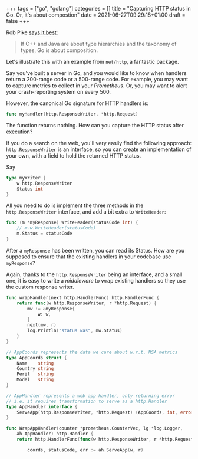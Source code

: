 +++
tags = ["go", "golang"]
categories = []
title = "Capturing HTTP status in Go. Or, it's about compostion"
date = 2021-06-27T09:29:18+01:00
draft = false
+++

Rob Pike [says it best](https://commandcenter.blogspot.com/2012/06/less-is-exponentially-more.html):
> If C++ and Java are about type hierarchies and the taxonomy of types,
> Go is about composition.

Let's illustrate this with an example from `net/http`, a fantastic package.

Say you've built a server in Go, and you would like to know when handlers
return a 200-range code or a 500-range code.
For example, you may want to capture metrics to collect in your *Prometheus*. Or,
you may want to alert your crash-reporting system on every 500.

However, the canonical Go signature for HTTP handlers is:

``` go
func myHandler(http.ResponseWriter, *http.Request)
```

The function returns nothing. How can you capture the HTTP status after execution?

If you do a search on the web, you'll very easily find the following approach:
`http.ResponseWriter` is an interface, so you can create an implementation of
your own, with a field to hold the returned HTTP status.

Say

``` go
type myWriter {
    w http.ResponseWriter
    Status int
}
```

All you need to do is implement the three methods in the `http.ResponseWriter`
interface, and add a bit extra to `WriteHeader`:

``` go
func (m *myResponse) WriteHeader(statusCode int) {
    // m.w.WriteHeader(statusCode)
    m.Status = statusCode
}
```

After a `myResponse` has been written, you can read its Status. How are you
supposed to ensure that the existing handlers in your codebase use `myResponse`?

Again, thanks to the `http.ResponseWriter` being an interface, and a small one,
it is easy to write a *middleware* to wrap existing handlers so they use the
custom response writer.

``` go
func wrapHandler(next http.HandlerFunc) http.HandlerFunc {
    return func(w http.ResponseWriter, r *http.Request) {
        mw := &myResponse{
            w: w,
        }
        next(mw, r)
        log.Println("status was", mw.Status)
    }
}
```


``` go
// AppCoords represents the data we care about w.r.t. MSA metrics
type AppCoords struct {
    Name    string
    Country string
    Peril   string
    Model   string
}

// AppHandler represents a web app handler, only returning error
// i.e. it requires transformation to serve as a http.Handler
type AppHandler interface {
    ServeApp(http.ResponseWriter, *http.Request) (AppCoords, int, error)
}

func WrapAppHandler(counter *prometheus.CounterVec, lg *log.Logger,
    ah AppHandler) http.Handler {
    return http.HandlerFunc(func(w http.ResponseWriter, r *http.Request) {

        coords, statusCode, err := ah.ServeApp(w, r)
```
